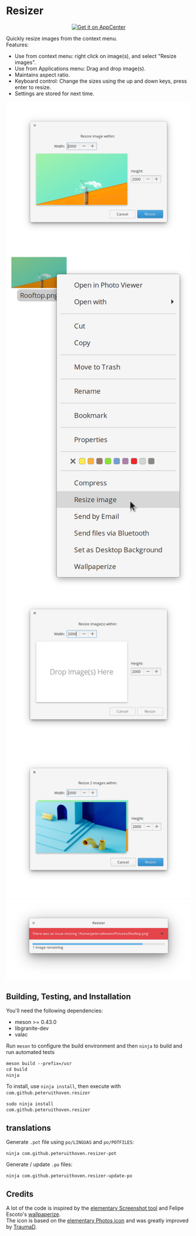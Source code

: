 # Resizer

<p align="center">
    <a href="https://appcenter.elementary.io/com.github.peteruithoven.resizer">
        <img src="https://appcenter.elementary.io/badge.svg" alt="Get it on AppCenter">
    </a>
</p>

Quickly resize images from the context menu.  
Features:
- Use from context menu: right click on image(s), and select "Resize images".
- Use from Applications menu: Drag and drop image(s).
- Maintains aspect ratio.
- Keyboard control: Change the sizes using the up and down keys, press enter to resize.
- Settings are stored for next time.

![Screenshot 1](screenshot.png)
![Screenshot 2](screenshot2.png)
![Screenshot 3](screenshot3.png)
![Screenshot 4](screenshot4.png)
![Screenshot 5](screenshot5.png)

## Building, Testing, and Installation

You'll need the following dependencies:

* meson >= 0.43.0
* libgranite-dev
* valac

Run `meson` to configure the build environment and then `ninja` to build and run automated tests

    meson build --prefix=/usr
    cd build
    ninja

To install, use `ninja install`, then execute with `com.github.peteruithoven.resizer`

    sudo ninja install
    com.github.peteruithoven.resizer

## translations
Generate `.pot` file using `po/LINGUAS` and `po/POTFILES`:

    ninja com.github.peteruithoven.resizer-pot

Generate / update `.po` files:

    ninja com.github.peteruithoven.resizer-update-po

## Credits

A lot of the code is inspired by the [elementary Screenshot tool](https://github.com/elementary/screenshot-tool) and Felipe Escoto's  [wallpaperize](https://github.com/Philip-Scott/wallpaperize).  
The icon is based on the [elementary Photos icon](https://github.com/elementary/icons/blob/master/apps/128/multimedia-photo-manager.svgs) and was greatly improved by [TraumaD](https://github.com/TraumaD).
